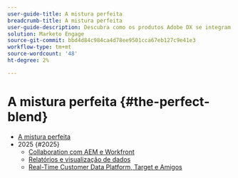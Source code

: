 ```yaml
---
user-guide-title: A mistura perfeita
breadcrumb-title: A mistura perfeita
user-guide-description: Descubra como os produtos Adobe DX se integram para simplificar os fluxos de trabalho, aumentar a eficiência e fornecer resultados empresariais mais inteligentes com demonstrações em tempo real e perguntas e respostas.
solution: Marketo Engage
source-git-commit: bbd4d84c984ca4d78ee9501cca67eb127c9e41e3
workflow-type: tm+mt
source-wordcount: '48'
ht-degree: 2%

---
```



# A mistura perfeita {#the-perfect-blend}

+ [A mistura perfeita](overview.md)
+ 2025 {#2025}
   + [Collaboration com AEM e Workfront](2025/aem-and-workfront.md)
   + [Relatórios e visualização de dados](2025/data-reporting-and-visualization.md)
   + [Real-Time Customer Data Platform, Target e Amigos](2025/rtcdp-target.md)
